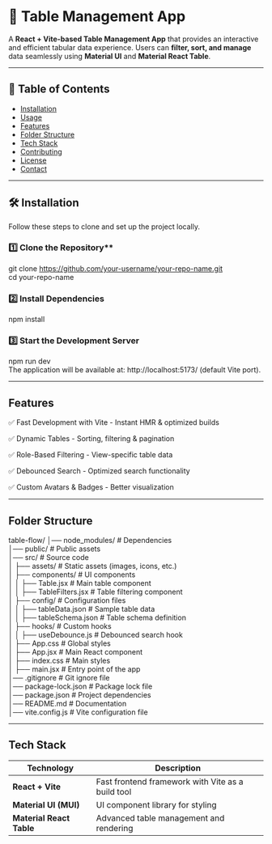 # 🚀 Table Management App  

A **React + Vite-based Table Management App** that provides an interactive and efficient tabular data experience. Users can **filter, sort, and manage** data seamlessly using **Material UI** and **Material React Table**.  

---

## 📖 Table of Contents  

- [Installation](#installation)  
- [Usage](#usage)  
- [Features](#features)  
- [Folder Structure](#folder-structure)  
- [Tech Stack](#tech-stack)  
- [Contributing](#contributing)  
- [License](#license)  
- [Contact](#contact)  

---

## 🛠 Installation  

Follow these steps to clone and set up the project locally.  

### 1️⃣ Clone the Repository**  

git clone https://github.com/your-username/your-repo-name.git  
cd your-repo-name  
### 2️⃣ Install Dependencies

npm install  

### 3️⃣ Start the Development Server

npm run dev  
The application will be available at: http://localhost:5173/ (default Vite port).

---

## Features

✅ Fast Development with Vite - Instant HMR & optimized builds

✅ Dynamic Tables - Sorting, filtering & pagination

✅ Role-Based Filtering - View-specific table data

✅ Debounced Search - Optimized search functionality

✅ Custom Avatars & Badges - Better visualization



---
## Folder Structure

table-flow/
│── node_modules/          # Dependencies  
│── public/                # Public assets  
│── src/                   # Source code  
│   ├── assets/            # Static assets (images, icons, etc.)  
│   ├── components/        # UI components  
│   │   ├── Table.jsx          # Main table component  
│   │   ├── TableFilters.jsx   # Table filtering component  
│   ├── config/            # Configuration files  
│   │   ├── tableData.json     # Sample table data  
│   │   ├── tableSchema.json   # Table schema definition  
│   ├── hooks/             # Custom hooks  
│   │   ├── useDebounce.js     # Debounced search hook  
│   ├── App.css            # Global styles  
│   ├── App.jsx            # Main React component  
│   ├── index.css          # Main styles  
│   ├── main.jsx           # Entry point of the app  
│── .gitignore             # Git ignore file  
│── package-lock.json      # Package lock file  
│── package.json           # Project dependencies  
│── README.md              # Documentation  
│── vite.config.js         # Vite configuration file  

---
## Tech Stack


| **Technology**           | **Description**                                       |
|--------------------------|-------------------------------------------------------|
| **React + Vite**         | Fast frontend framework with Vite as a build tool    |
| **Material UI (MUI)**    | UI component library for styling                     |
| **Material React Table** | Advanced table management and rendering              |



